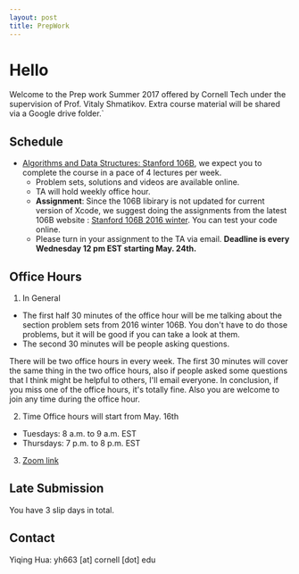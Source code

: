 ```yaml
---
layout: post
title: PrepWork
---
```


# Hello

Welcome to the Prep work Summer 2017 offered by Cornell Tech under the supervision of Prof. Vitaly Shmatikov. 
Extra course material will be shared via a Google drive folder.`

## Schedule

- [Algorithms and Data Structures: Stanford 106B](https://see.stanford.edu/Course/CS106B), we expect you to complete the course in a pace of 4 lectures per week.
     * Problem sets, solutions and videos are available online. 
     * TA will hold weekly office hour.
     * **Assignment**: Since the 106B libirary is not updated for current version of Xcode, we suggest doing the assignments from the latest 106B website : [Stanford 106B 2016 winter](http://web.stanford.edu/class/archive/cs/cs106b/cs106b.1164/). You can test your code online.
     * Please turn in your assignment to the TA via email. **Deadline is every Wednesday 12 pm EST starting May. 24th.**

## Office Hours

1. In General 

- The first half 30 minutes of the office hour will be me talking about the section problem sets from 2016 winter 106B. You don't have to do those problems, but it will be good if you can take a look at them.
- The second 30 minutes will be people asking questions. 

There will be two office hours in every week. The first 30 minutes will cover the same thing in the two office hours, also if people asked some questions that I think might be helpful to others, I'll email everyone.
In conclusion, if you miss one of the office hours, it's totally fine. Also you are welcome to join any time during the office hour.

2. Time
Office hours will start from May. 16th
- Tuesdays: 8 a.m. to 9 a.m. EST
- Thursdays: 7 p.m. to 8 p.m. EST
3. [Zoom link](https://zoom.us/j/500825568)

## Late Submission

You have 3 slip days in total.

## Contact

Yiqing Hua: yh663 [at] cornell [dot] edu 


